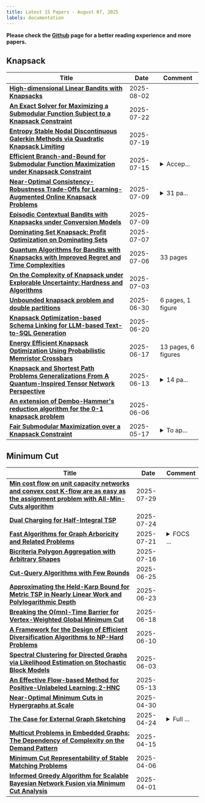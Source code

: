 ```yaml
---
title: Latest 15 Papers - August 07, 2025
labels: documentation
---
```

**Please check the [Github](https://github.com/zezhishao/MTS_Daily_ArXiv) page for a better reading experience and more papers.**

## Knapsack
| **Title** | **Date** | **Comment** |
| --- | --- | --- |
| **[High-dimensional Linear Bandits with Knapsacks](http://arxiv.org/abs/2311.01327v2)** | 2025-08-02 |  |
| **[An Exact Solver for Maximizing a Submodular Function Subject to a Knapsack Constraint](http://arxiv.org/abs/2507.16149v1)** | 2025-07-22 |  |
| **[Entropy Stable Nodal Discontinuous Galerkin Methods via Quadratic Knapsack Limiting](http://arxiv.org/abs/2507.14488v1)** | 2025-07-19 |  |
| **[Efficient Branch-and-Bound for Submodular Function Maximization under Knapsack Constraint](http://arxiv.org/abs/2507.11107v1)** | 2025-07-15 | <details><summary>Accep...</summary><p>Accepted to ECAI 2025</p></details> |
| **[Near-Optimal Consistency-Robustness Trade-Offs for Learning-Augmented Online Knapsack Problems](http://arxiv.org/abs/2406.18752v2)** | 2025-07-09 | <details><summary>31 pa...</summary><p>31 pages, 16 figures, Accepted at ICML 2025</p></details> |
| **[Episodic Contextual Bandits with Knapsacks under Conversion Models](http://arxiv.org/abs/2507.06859v1)** | 2025-07-09 |  |
| **[Dominating Set Knapsack: Profit Optimization on Dominating Sets](http://arxiv.org/abs/2506.24032v2)** | 2025-07-07 |  |
| **[Quantum Algorithms for Bandits with Knapsacks with Improved Regret and Time Complexities](http://arxiv.org/abs/2507.04438v1)** | 2025-07-06 | 33 pages |
| **[On the Complexity of Knapsack under Explorable Uncertainty: Hardness and Algorithms](http://arxiv.org/abs/2507.02657v1)** | 2025-07-03 |  |
| **[Unbounded knapsack problem and double partitions](http://arxiv.org/abs/2506.23499v1)** | 2025-06-30 | 6 pages, 1 figure |
| **[Knapsack Optimization-based Schema Linking for LLM-based Text-to-SQL Generation](http://arxiv.org/abs/2502.12911v2)** | 2025-06-20 |  |
| **[Energy Efficient Knapsack Optimization Using Probabilistic Memristor Crossbars](http://arxiv.org/abs/2407.04332v2)** | 2025-06-17 | 13 pages, 6 figures |
| **[Knapsack and Shortest Path Problems Generalizations From A Quantum-Inspired Tensor Network Perspective](http://arxiv.org/abs/2506.11711v1)** | 2025-06-13 | <details><summary>14 pa...</summary><p>14 pages, 14 figures, extended version of the presented and published at the 1st International Conference on Quantum Software (IQSOFT)</p></details> |
| **[An extension of Dembo-Hammer's reduction algorithm for the 0-1 knapsack problem](http://arxiv.org/abs/2506.06138v1)** | 2025-06-06 |  |
| **[Fair Submodular Maximization over a Knapsack Constraint](http://arxiv.org/abs/2505.12126v1)** | 2025-05-17 | <details><summary>To ap...</summary><p>To appear in IJCAI 2025</p></details> |

## Minimum Cut
| **Title** | **Date** | **Comment** |
| --- | --- | --- |
| **[Min cost flow on unit capacity networks and convex cost K-flow are as easy as the assignment problem with All-Min-Cuts algorithm](http://arxiv.org/abs/1610.04012v2)** | 2025-07-29 |  |
| **[Dual Charging for Half-Integral TSP](http://arxiv.org/abs/2507.17999v1)** | 2025-07-24 |  |
| **[Fast Algorithms for Graph Arboricity and Related Problems](http://arxiv.org/abs/2507.15598v1)** | 2025-07-21 | <details><summary>FOCS ...</summary><p>FOCS 2025. 25 pages, 3 figures</p></details> |
| **[Bicriteria Polygon Aggregation with Arbitrary Shapes](http://arxiv.org/abs/2507.11212v2)** | 2025-07-16 |  |
| **[Cut-Query Algorithms with Few Rounds](http://arxiv.org/abs/2506.20412v1)** | 2025-06-25 |  |
| **[Approximating the Held-Karp Bound for Metric TSP in Nearly Linear Work and Polylogarithmic Depth](http://arxiv.org/abs/2411.14745v2)** | 2025-06-23 |  |
| **[Breaking the O(mn)-Time Barrier for Vertex-Weighted Global Minimum Cut](http://arxiv.org/abs/2506.11926v2)** | 2025-06-18 |  |
| **[A Framework for the Design of Efficient Diversification Algorithms to NP-Hard Problems](http://arxiv.org/abs/2501.12261v4)** | 2025-06-10 |  |
| **[Spectral Clustering for Directed Graphs via Likelihood Estimation on Stochastic Block Models](http://arxiv.org/abs/2403.19516v2)** | 2025-06-03 |  |
| **[An Effective Flow-based Method for Positive-Unlabeled Learning: 2-HNC](http://arxiv.org/abs/2505.08212v1)** | 2025-05-13 |  |
| **[Near-Optimal Minimum Cuts in Hypergraphs at Scale](http://arxiv.org/abs/2504.19842v2)** | 2025-04-30 |  |
| **[The Case for External Graph Sketching](http://arxiv.org/abs/2504.17563v1)** | 2025-04-24 | <details><summary>Full ...</summary><p>Full version for paper to appear in ACDA proceedings</p></details> |
| **[Multicut Problems in Embedded Graphs: The Dependency of Complexity on the Demand Pattern](http://arxiv.org/abs/2312.11086v2)** | 2025-04-15 |  |
| **[Minimum Cut Representability of Stable Matching Problems](http://arxiv.org/abs/2504.04577v1)** | 2025-04-06 |  |
| **[Informed Greedy Algorithm for Scalable Bayesian Network Fusion via Minimum Cut Analysis](http://arxiv.org/abs/2504.00467v1)** | 2025-04-01 |  |

